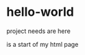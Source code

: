 # hello-world
project needs are here
<!doctype html>
<HTML lang="en-us">
<head>
  <meta charset="utf-8">
<!-- my first html -->
</head>
is a start of my html page
